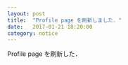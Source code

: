 ```yaml
---
layout: post
title:  "Profile page を刷新しました．"
date:   2017-01-21 18:20:00
category: notice
---
```


Profile page を刷新した．
